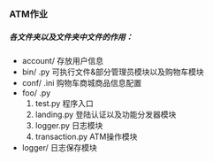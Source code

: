 ### ATM作业
##### 各文件夹以及文件夹中文件的作用：
* account/  存放用户信息
* bin/ .py  可执行文件&部分管理员模块以及购物车模块
* conf/ .ini  购物车商城商品信息配置
* foo/ .py
    1. test.py 程序入口
    2. landing.py  登陆认证以及功能分发器模块
    3. logger.py 日志模块
    4. transaction.py ATM操作模块
* logger/  日志保存模块